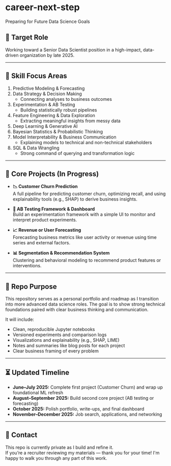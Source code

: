 # career-next-step
Preparing for Future Data Science Goals

## 🎯 Target Role  
Working toward a Senior Data Scientist position in a high-impact, data-driven organization by late 2025.

---

## 🧠 Skill Focus Areas

1. Predictive Modeling & Forecasting  
2. Data Strategy & Decision Making  
   - Connecting analyses to business outcomes  
3. Experimentation & AB Testing  
   - Building statistically robust pipelines  
4. Feature Engineering & Data Exploration  
   - Extracting meaningful insights from messy data  
5. Deep Learning & Generative AI  
6. Bayesian Statistics & Probabilistic Thinking  
7. Model Interpretability & Business Communication  
   - Explaining models to technical and non-technical stakeholders  
8. SQL & Data Wrangling  
   - Strong command of querying and transformation logic  

---

## 📂 Core Projects (In Progress)

- **📉 Customer Churn Prediction**  
  A full pipeline for predicting customer churn, optimizing recall, and using explainability tools (e.g., SHAP) to derive business insights.

- **🧪 AB Testing Framework & Dashboard**  
  Build an experimentation framework with a simple UI to monitor and interpret product experiments.

- **📈 Revenue or User Forecasting**  
  Forecasting business metrics like user activity or revenue using time series and external factors.

- **📊 Segmentation & Recommendation System**  
  Clustering and behavioral modeling to recommend product features or interventions.

---

## 📌 Repo Purpose

This repository serves as a personal portfolio and roadmap as I transition into more advanced data science roles. The goal is to show strong technical foundations paired with clear business thinking and communication.

It will include:
- Clean, reproducible Jupyter notebooks
- Versioned experiments and comparison logs
- Visualizations and explainability (e.g., SHAP, LIME)
- Notes and summaries like blog posts for each project
- Clear business framing of every problem

---

## ⏳ Updated Timeline

- **June–July 2025:** Complete first project (Customer Churn) and wrap up foundational ML refresh  
- **August–September 2025:** Build second core project (AB testing or forecasting)  
- **October 2025:** Polish portfolio, write-ups, and final dashboard  
- **November–December 2025:** Job search, applications, and networking  

---

## 💬 Contact

This repo is currently private as I build and refine it.  
If you’re a recruiter reviewing my materials — thank you for your time! I'm happy to walk you through any part of this work.
